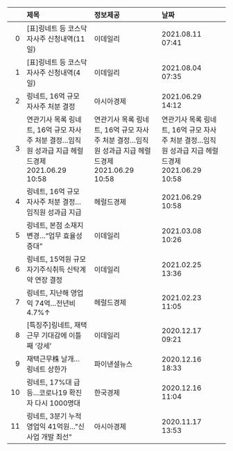 |    | 제목                                                                                               | 정보제공                                                                                           | 날짜                                                                                               |
|---:|:---------------------------------------------------------------------------------------------------|:---------------------------------------------------------------------------------------------------|:---------------------------------------------------------------------------------------------------|
|  0 | [표]링네트 등 코스닥 자사주 신청내역(11일)                                                         | 이데일리                                                                                           | 2021.08.11 07:41                                                                                   |
|  1 | [표]링네트 등 코스닥 자사주 신청내역(4일)                                                          | 이데일리                                                                                           | 2021.08.04 07:35                                                                                   |
|  2 | 링네트, 16억 규모 자사주 처분 결정                                                                 | 아시아경제                                                                                         | 2021.06.29 14:12                                                                                   |
|  3 | 연관기사 목록  링네트, 16억 규모 자사주 처분 결정…임직원 성과급 지급  헤럴드경제  2021.06.29 10:58 | 연관기사 목록  링네트, 16억 규모 자사주 처분 결정…임직원 성과급 지급  헤럴드경제  2021.06.29 10:58 | 연관기사 목록  링네트, 16억 규모 자사주 처분 결정…임직원 성과급 지급  헤럴드경제  2021.06.29 10:58 |
|  4 | 링네트, 16억 규모 자사주 처분 결정…임직원 성과급 지급                                              | 헤럴드경제                                                                                         | 2021.06.29 10:58                                                                                   |
|  5 | 링네트, 본점 소재지 변경…“업무 효율성 증대”                                                        | 이데일리                                                                                           | 2021.03.08 10:26                                                                                   |
|  6 | 링네트, 15억원 규모 자기주식취득 신탁계약 연장 결정                                                | 이데일리                                                                                           | 2021.02.25 13:36                                                                                   |
|  7 | 링네트, 지난해 영업익 74억…전년비 4.7%↑                                                            | 헤럴드경제                                                                                         | 2021.02.23 11:05                                                                                   |
|  8 | [특징주]링네트, 재택근무 기대감에 이틀째 ‘강세’                                                    | 이데일리                                                                                           | 2020.12.17 09:21                                                                                   |
|  9 | 재택근무株 날개… 링네트 상한가                                                                     | 파이낸셜뉴스                                                                                       | 2020.12.16 18:33                                                                                   |
| 10 | 링네트, 17%대 급등…코로나19 확진자 다시 1000명대                                                   | 한국경제                                                                                           | 2020.12.16 11:04                                                                                   |
| 11 | 링네트, 3분기 누적 영업익 41억원…"신사업 개발 최선"                                                | 아시아경제                                                                                         | 2020.11.17 13:53                                                                                   |